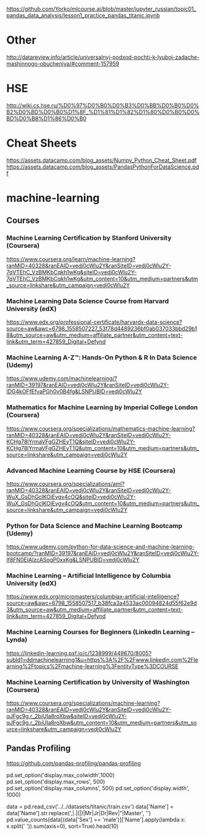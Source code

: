 https://github.com/Yorko/mlcourse.ai/blob/master/jupyter_russian/topic01_pandas_data_analysis/lesson1_practice_pandas_titanic.ipynb

# Other
http://datareview.info/article/universalnyj-podxod-pochti-k-lyuboj-zadache-mashinnogo-obucheniya/#comment-157959

# HSE
http://wiki.cs.hse.ru/%D0%97%D0%B0%D0%B3%D0%BB%D0%B0%D0%B2%D0%BD%D0%B0%D1%8F_%D1%81%D1%82%D1%80%D0%B0%D0%BD%D0%B8%D1%86%D0%B0

# Cheat Sheets
https://assets.datacamp.com/blog_assets/Numpy_Python_Cheat_Sheet.pdf
https://assets.datacamp.com/blog_assets/PandasPythonForDataScience.pdf

# machine-learning

## Courses
### Machine Learning Certification by Stanford University (Coursera)
https://www.coursera.org/learn/machine-learning?ranMID=40328&ranEAID=vedj0cWlu2Y&ranSiteID=vedj0cWlu2Y-7qVTEhC_VzBMKbCqkh1wKg&siteID=vedj0cWlu2Y-7qVTEhC_VzBMKbCqkh1wKg&utm_content=10&utm_medium=partners&utm_source=linkshare&utm_campaign=vedj0cWlu2Y

### Machine Learning Data Science Course from Harvard University (edX)
https://www.edx.org/professional-certificate/harvardx-data-science?source=aw&awc=6798_1558507227_53f78d4489236bf0ab037033bbd29b18&utm_source=aw&utm_medium=affiliate_partner&utm_content=text-link&utm_term=427859_Digital+Defynd

### Machine Learning A-Z™: Hands-On Python & R In Data Science (Udemy)
https://www.udemy.com/machinelearning/?ranMID=39197&ranEAID=vedj0cWlu2Y&ranSiteID=vedj0cWlu2Y-lDG4kOFfEfvaPGh0v0B4fg&LSNPUBID=vedj0cWlu2Y

### Mathematics for Machine Learning by Imperial College London (Coursera)
https://www.coursera.org/specializations/mathematics-machine-learning?ranMID=40328&ranEAID=vedj0cWlu2Y&ranSiteID=vedj0cWlu2Y-KCHg78lYrmaVFgGZHEyT1Q&siteID=vedj0cWlu2Y-KCHg78lYrmaVFgGZHEyT1Q&utm_content=10&utm_medium=partners&utm_source=linkshare&utm_campaign=vedj0cWlu2Y

### Advanced Machine Learning Course by HSE (Coursera)
https://www.coursera.org/specializations/aml?ranMID=40328&ranEAID=vedj0cWlu2Y&ranSiteID=vedj0cWlu2Y-WuX_GsDhGclKOiEvgv4cOQ&siteID=vedj0cWlu2Y-WuX_GsDhGclKOiEvgv4cOQ&utm_content=10&utm_medium=partners&utm_source=linkshare&utm_campaign=vedj0cWlu2Y

### Python for Data Science and Machine Learning Bootcamp (Udemy)
https://www.udemy.com/python-for-data-science-and-machine-learning-bootcamp/?ranMID=39197&ranEAID=vedj0cWlu2Y&ranSiteID=vedj0cWlu2Y-If8FN0EIAIzcASogP0xxKg&LSNPUBID=vedj0cWlu2Y

### Machine Learning – Artificial Intelligence by Columbia University (edX)
https://www.edx.org/micromasters/columbiax-artificial-intelligence?source=aw&awc=6798_1558507517_b38fca3a4533ac00094824d55f62e9d3&utm_source=aw&utm_medium=affiliate_partner&utm_content=text-link&utm_term=427859_Digital+Defynd

### Machine Learning Courses for Beginners (LinkedIn Learning – Lynda)
https://linkedin-learning.pxf.io/c/1238999/449670/8005?subId1=ddmachinelearning1&u=https%3A%2F%2Fwww.linkedin.com%2Flearning%2Ftopics%2Fmachine-learning%3FentityType%3DCOURSE

### Machine Learning Certification by University of Washington (Coursera)
https://www.coursera.org/specializations/machine-learning?ranMID=40328&ranEAID=vedj0cWlu2Y&ranSiteID=vedj0cWlu2Y-qJFgc9g.r_2biUIa8roXbw&siteID=vedj0cWlu2Y-qJFgc9g.r_2biUIa8roXbw&utm_content=10&utm_medium=partners&utm_source=linkshare&utm_campaign=vedj0cWlu2Y


## Pandas Profiling
https://github.com/pandas-profiling/pandas-profiling



pd.set_option('display.max_colwidth',1000)
pd.set_option('display.max_rows', 500)
pd.set_option('display.max_columns', 500)
pd.set_option('display.width', 1000)


data = pd.read_csv('../../datasets/titanic/train.csv')
data['Name'] = data['Name'].str.replace('\,|\.|\(|\)|Mr|Jr|Dr|Rev|\"|Master', '')
pd.value_counts(data[(data['Sex'] == 'male')]['Name'].apply(lambda x: x.split(' ')).sum(axis=0), sort=True).head(10)
